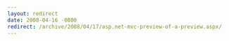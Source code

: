 ```yaml
---
layout: redirect
date: 2008-04-16 -0800
redirect: /archive/2008/04/17/asp.net-mvc-preview-of-a-preview.aspx/
---
```


